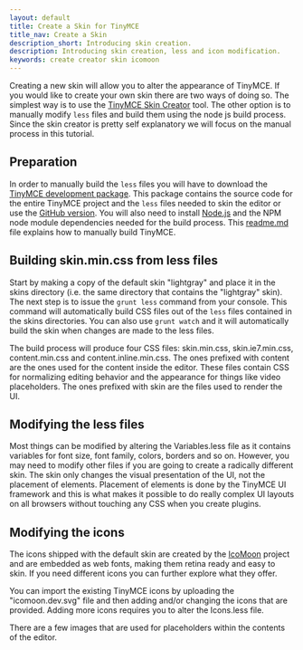```yaml
---
layout: default
title: Create a Skin for TinyMCE
title_nav: Create a Skin
description_short: Introducing skin creation.
description: Introducing skin creation, less and icon modification.
keywords: create creator skin icomoon
---
```


Creating a new skin will allow you to alter the appearance of TinyMCE. If you would like to create your own skin there are two ways of doing so. The simplest way is to use the [TinyMCE Skin Creator](http://skin.tinymce.com/) tool. The other option is to manually modify `less` files and build them using the node js build process. Since the skin creator is pretty self explanatory we will focus on the manual process in this tutorial.

## Preparation

In order to manually build the `less` files you will have to download the [TinyMCE development package](https://www.tinymce.com/download/). This package contains the source code for the entire TinyMCE project and the `less` files needed to skin the editor or use the [GitHub version](https://github.com/tinymce/tinymce/). You will also need to install [Node.js](https://nodejs.org) and the NPM node module dependencies needed for the build process. This [readme.md](https://github.com/tinymce/tinymce/blob/master/readme.md) file explains how to manually build TinyMCE.

## Building skin.min.css from less files

Start by making a copy of the default skin "lightgray" and place it in the skins directory (i.e. the same directory that contains the "lightgray" skin). The next step is to issue the `grunt less` command from your console. This command will automatically build CSS files out of the `less` files contained in the skins directories. You can also use `grunt watch` and it will automatically build the skin when changes are made to the less files. 

The build process will produce four CSS files: skin.min.css, skin.ie7.min.css, content.min.css and content.inline.min.css. The ones prefixed with content are the ones used for the content inside the editor. These files contain CSS for normalizing editing behavior and the appearance for things like video placeholders. The ones prefixed with skin are the files used to render the UI.

## Modifying the less files

Most things can be modified by altering the Variables.less file as it contains variables for font size, font family, colors, borders and so on. However, you may need to modify other files if you are going to create a radically different skin. The skin only changes the visual presentation of the UI, not the placement of elements. Placement of elements is done by the TinyMCE UI framework and this is what makes it possible to do really complex UI layouts on all browsers without touching any CSS when you create plugins.

## Modifying the icons

The icons shipped with the default skin are created by the [IcoMoon](http://icomoon.io/) project and are embedded as web fonts, making them retina ready and easy to skin. If you need different icons you can further explore what they offer.

You can import the existing TinyMCE icons by uploading the "icomoon.dev.svg" file and then adding and/or changing the icons that are provided. Adding more icons requires you to alter the Icons.less file.

There are a few images that are used for placeholders within the contents of the editor.
